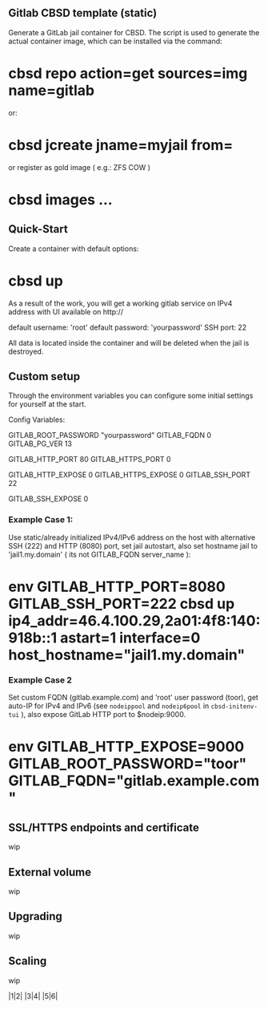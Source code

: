 ## Gitlab CBSD template (static)

Generate a GitLab jail container for CBSD.
The script is used to generate the actual container image, which can be installed via the command:

  # cbsd repo action=get sources=img name=gitlab

or:

  # cbsd jcreate jname=myjail from=

or register as gold image ( e.g.: ZFS COW )

  # cbsd images ...

## Quick-Start

  Create a container with default options:

  # cbsd up

  As a result of the work, you will get a working gitlab service on IPv4 address with
  UI available on http://<ip>

  default username: 'root'
  default password: 'yourpassword'
  SSH port: 22

  All data is located inside the container and will be deleted when the jail is destroyed.

## Custom setup

 Through the environment variables you can configure some initial settings for yourself at the start.

 Config Variables:

GITLAB_ROOT_PASSWORD "yourpassword"
GITLAB_FQDN 0
GITLAB_PG_VER 13

GITLAB_HTTP_PORT 80
GITLAB_HTTPS_PORT 0

GITLAB_HTTP_EXPOSE 0
GITLAB_HTTPS_EXPOSE 0
GITLAB_SSH_PORT 22

GITLAB_SSH_EXPOSE 0

### Example Case 1:

  Use static/already initialized IPv4/IPv6 address on the host with alternative SSH (222) and HTTP (8080) port, set jail autostart,
  also set hostname jail to 'jail1.my.domain' ( its not GITLAB_FQDN server_name ):

  # env GITLAB_HTTP_PORT=8080 GITLAB_SSH_PORT=222 cbsd up ip4_addr=46.4.100.29,2a01:4f8:140:918b::1 astart=1 interface=0 host_hostname="jail1.my.domain"

### Example Case 2

  Set custom FQDN (gitlab.example.com) and 'root' user password (toor), get auto-IP for IPv4 and IPv6 (see `nodeippool` and `nodeip6pool` in `cbsd-initenv-tui` ),
  also expose GitLab HTTP port to $nodeip:9000.

  # env GITLAB_HTTP_EXPOSE=9000 GITLAB_ROOT_PASSWORD="toor" GITLAB_FQDN="gitlab.example.com"

## SSL/HTTPS endpoints and certificate

wip

## External volume

wip

## Upgrading

wip

## Scaling

wip

|1|2|
|3|4|
|5|6|
